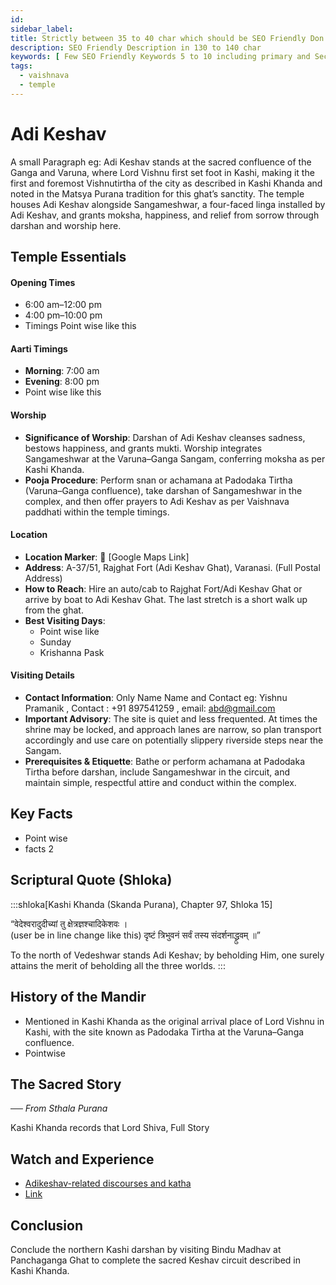 ```yaml
---
id: 
sidebar_label: 
title: Strictly between 35 to 40 char which should be SEO Friendly Don't user Kashi here
description: SEO Friendly Description in 130 to 140 char
keywords: [ Few SEO Friendly Keywords 5 to 10 including primary and Secondly ]
tags:
  - vaishnava
  - temple
---
```


# Adi Keshav

A small Paragraph eg: Adi Keshav stands at the sacred confluence of the Ganga and Varuna, where Lord Vishnu first set foot in Kashi, making it the first and foremost Vishnutirtha of the city as described in Kashi Khanda and noted in the Matsya Purana tradition for this ghat’s sanctity. The temple houses Adi Keshav alongside Sangameshwar, a four-faced linga installed by Adi Keshav, and grants moksha, happiness, and relief from sorrow through darshan and worship here.

## Temple Essentials

#### Opening Times

- 6:00 am–12:00 pm
- 4:00 pm–10:00 pm
- Timings Point wise like this

#### Aarti Timings

- **Morning**: 7:00 am
- **Evening**: 8:00 pm
- Point wise like this

#### Worship

- **Significance of Worship**: Darshan of Adi Keshav cleanses sadness, bestows happiness, and grants mukti. Worship integrates Sangameshwar at the Varuna–Ganga Sangam, conferring moksha as per Kashi Khanda.
- **Pooja Procedure**: Perform snan or achamana at Padodaka Tirtha (Varuna–Ganga confluence), take darshan of Sangameshwar in the complex, and then offer prayers to Adi Keshav as per Vaishnava paddhati within the temple timings.
 
#### Location

- **Location Marker**: 📍 [Google Maps Link]
- **Address**: A-37/51, Rajghat Fort (Adi Keshav Ghat), Varanasi. (Full Postal Address)
- **How to Reach**: Hire an auto/cab to Rajghat Fort/Adi Keshav Ghat or arrive by boat to Adi Keshav Ghat. The last stretch is a short walk up from the ghat.
- **Best Visiting Days**:
    - Point wise like
    - Sunday
    - Krishanna Pask

#### Visiting Details

- **Contact Information**: Only Name Name and Contact eg: Yishnu Pramanik , Contact : +91 897541259 , email: abd@gmail.com
- **Important Advisory**: The site is quiet and less frequented. At times the shrine may be locked, and approach lanes are narrow, so plan transport accordingly and use care on potentially slippery riverside steps near the Sangam.
- **Prerequisites & Etiquette**: Bathe or perform achamana at Padodaka Tirtha before darshan, include Sangameshwar in the circuit, and maintain simple, respectful attire and conduct within the complex.


## Key Facts
- Point wise
- facts 2

## Scriptural Quote (Shloka)

:::shloka[Kashi Khanda (Skanda Purana), Chapter 97, Shloka 15]

“वेदेश्वरादुदीच्यां तु क्षेत्रज्ञश्चादिकेशवः । <br/> (user be in line change like this)
दृष्टं त्रिभुवनं सर्वं तस्य संदर्शनाद्ध्रुवम् ॥”

To the north of Vedeshwar stands Adi Keshav; by beholding Him, one surely attains the merit of beholding all the three worlds.
:::

## History of the Mandir

- Mentioned in Kashi Khanda as the original arrival place of Lord Vishnu in Kashi, with the site known as Padodaka Tirtha at the Varuna–Ganga confluence.
- Pointwise

## The Sacred Story

_── From Sthala Purana_

Kashi Khanda records that Lord Shiva, Full Story

## Watch and Experience

- [Adikeshav-related discourses and katha](https://www.youtube.com/playlist?list=PLhtmKWc6vRTC69CWNZyzLfDawP7A1IhYW)
- [Link](https://Url.com)

## Conclusion

Conclude the northern Kashi darshan by visiting Bindu Madhav at Panchaganga Ghat to complete the sacred Keshav circuit described in Kashi Khanda.
